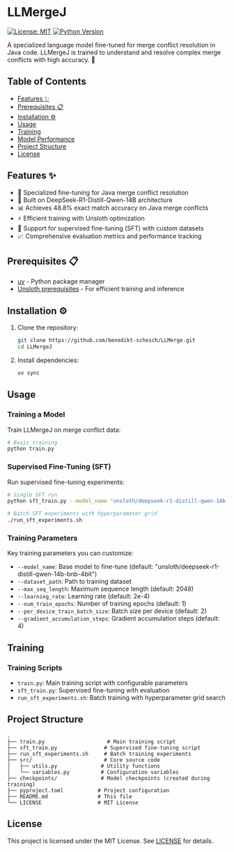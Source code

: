 # LLMergeJ

[![License: MIT](https://img.shields.io/badge/License-MIT-yellow.svg)](LICENSE)
[![Python Version](https://img.shields.io/badge/python-3.12%2B-blue.svg)](https://www.python.org/downloads/)

A specialized language model fine-tuned for merge conflict resolution in Java code. LLMergeJ is trained to understand and resolve complex merge conflicts with high accuracy. 🤖

## Table of Contents

- [Features ✨](#features)
- [Prerequisites 📋](#prerequisites)
- [Installation ⚙️](#installation)
- [Usage](#usage)
- [Training](#training)
- [Model Performance](#model-performance)
- [Project Structure](#project-structure)
- [License](#license)

## Features ✨

- 🎯 Specialized fine-tuning for Java merge conflict resolution
- 🚀 Built on DeepSeek-R1-Distill-Qwen-14B architecture
- 📊 Achieves 48.8% exact match accuracy on Java merge conflicts
- ⚡ Efficient training with Unsloth optimization
- 🔄 Support for supervised fine-tuning (SFT) with custom datasets
- 📈 Comprehensive evaluation metrics and performance tracking

## Prerequisites 📋

- [uv](https://docs.astral.sh/uv/) - Python package manager
- [Unsloth prerequisites](https://github.com/unslothai/unsloth#installation) - For efficient training and inference

## Installation ⚙️

1. Clone the repository:

   ```bash
   git clone https://github.com/benedikt-schesch/LLMerge.git
   cd LLMergeJ
   ```

2. Install dependencies:

   ```bash
   uv sync
   ```

## Usage

### Training a Model

Train LLMergeJ on merge conflict data:

```bash
# Basic training
python train.py
```

### Supervised Fine-Tuning (SFT)

Run supervised fine-tuning experiments:

```bash
# Single SFT run
python sft_train.py --model_name "unsloth/deepseek-r1-distill-qwen-14b-bnb-4bit" --dataset_path "merges/repos_reaper_java_test/dataset/"

# Batch SFT experiments with hyperparameter grid
./run_sft_experiments.sh
```

### Training Parameters

Key training parameters you can customize:

- `--model_name`: Base model to fine-tune (default: "unsloth/deepseek-r1-distill-qwen-14b-bnb-4bit")
- `--dataset_path`: Path to training dataset
- `--max_seq_length`: Maximum sequence length (default: 2048)
- `--learning_rate`: Learning rate (default: 2e-4)
- `--num_train_epochs`: Number of training epochs (default: 1)
- `--per_device_train_batch_size`: Batch size per device (default: 2)
- `--gradient_accumulation_steps`: Gradient accumulation steps (default: 4)

## Training

### Training Scripts

- `train.py`: Main training script with configurable parameters
- `sft_train.py`: Supervised fine-tuning with evaluation
- `run_sft_experiments.sh`: Batch training with hyperparameter grid search

## Project Structure

```
.
├── train.py                    # Main training script
├── sft_train.py               # Supervised fine-tuning script
├── run_sft_experiments.sh     # Batch training experiments
├── src/                       # Core source code
│   ├── utils.py              # Utility functions
│   └── variables.py          # Configuration variables
├── checkpoints/              # Model checkpoints (created during training)
├── pyproject.toml           # Project configuration
├── README.md                # This file
└── LICENSE                  # MIT License
```

## License

This project is licensed under the MIT License. See [LICENSE](LICENSE) for details.
